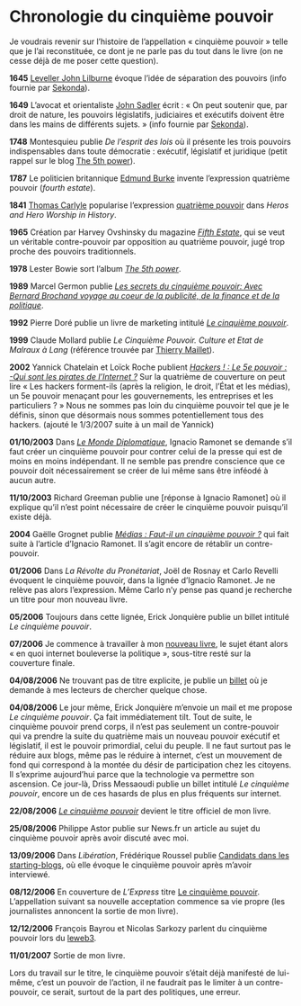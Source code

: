 # Chronologie du cinquième pouvoir

Je voudrais revenir sur l’histoire de l’appellation « cinquième pouvoir » telle que je l’ai reconstituée, ce dont je ne parle pas du tout dans le livre (on ne cesse déjà de me poser cette question).

**1645** [Leveller John Lilburne](http://en.wikipedia.org/wiki/John_Lilburne) évoque l’idée de séparation des pouvoirs (info fournie par [Sekonda](http://sekonda.blogspot.com/)).

**1649** L’avocat et orientaliste [John Sadler](https://en.wikipedia.org/wiki/John_Sadler_(Town_Clerk_of_London)) écrit : « On peut soutenir que, par droit de nature, les pouvoirs législatifs, judiciaires et exécutifs doivent être dans les mains de différents sujets. » (info fournie par [Sekonda](http://sekonda.blogspot.com/)).

**1748** Montesquieu publie *De l’esprit des lois* où il présente les trois pouvoirs indispensables dans toute démocratie : exécutif, législatif et juridique (petit rappel sur le blog [The 5th power](http://thefifthpower.blogs.nouvelobs.com/archive/2006/12/17/le-cinquieme-pouvoir.html)).

**1787** Le politicien britannique [Edmund Burke](http://en.wikipedia.org/wiki/Edmund_Burke) invente l’expression quatrième pouvoir (*fourth estate*).

**1841** [Thomas Carlyle](http://en.wikipedia.org/wiki/Thomas_Carlyle) popularise l’expression [quatrième pouvoir](http://en.wikipedia.org/wiki/Fourth_Estate) dans *Heros and Hero Worship in History*.

**1965** Création par Harvey Ovshinsky du magazine [*Fifth Estate*](http://en.wikipedia.org/wiki/Fifth_estate), qui se veut un véritable contre-pouvoir par opposition au quatrième pouvoir, jugé trop proche des pouvoirs traditionnels.

**1978** Lester Bowie sort l’album [*The 5th power*](http://www.amazon.fr/5Th-Power-Lester-Bowie/dp/B0000010VX/).

**1989** Marcel Germon publie [*Les secrets du cinquième pouvoir: Avec Bernard Brochand voyage au coeur de la publicité, de la finance et de la politique*](http://www.amazon.fr/secrets-cinqui%C3%A8me-pouvoir-publicit%C3%A9-politique/dp/2727302584/).

**1992** Pierre Doré publie un livre de marketing intitulé [*Le cinquième pouvoir*](https://www.amazon.fr/gp/product/2080661183/).

**1999** Claude Mollard publie *Le Cinquième Pouvoir. Culture et Etat de Malraux à Lang* (référence trouvée par [Thierry Maillet](http://mailletonmarketing.typepad.com/)).

**2002** Yannick Chatelain et Loïck Roche publient [*Hackers ! : Le 5e pouvoir : -Qui sont les pirates de l’Internet ?*](http://www.amazon.fr/Hackers-pouvoir-Qui-pirates-lInternet/dp/2840013029/) Sur la quatrième de couverture on peut lire « Les hackers forment-ils (après la religion, le droit, l’État et les médias), un 5e pouvoir menaçant pour les gouvernements, les entreprises et les particuliers ? » Nous ne sommes pas loin du cinquième pouvoir tel que je le définis, sinon que désormais nous sommes potentiellement tous des hackers. (ajouté le 1/3/2007 suite à un mail de Yannick)

**01/10/2003** Dans [*Le Monde Diplomatique*](http://www.monde-diplomatique.fr/2003/10/RAMONET/10395), Ignacio Ramonet se demande s’il faut créer un cinquième pouvoir pour contrer celui de la presse qui est de moins en moins indépendant. Il ne semble pas prendre conscience que ce pouvoir doit nécessairement se créer de lui même sans être inféodé à aucun autre.

**11/10/2003** Richard Greeman publie une \[réponse à Ignacio Ramonet\] où il explique qu’il n’est point nécessaire de créer le cinquième pouvoir puisqu’il existe déjà.

**2004** Gaëlle Grognet publie [*Médias : Faut-il un cinquième pouvoir ?*](https://docplayer.fr/58702301-Medias-faut-il-un-cinquieme-pouvoir.html) qui fait suite à l’article d’Ignacio Ramonet. Il s’agit encore de rétablir un contre-pouvoir.

**01/2006** Dans *La Révolte du Pronétariat*, Joël de Rosnay et Carlo Revelli évoquent le cinquième pouvoir, dans la lignée d’Ignacio Ramonet. Je ne relève pas alors l’expression. Même Carlo n’y pense pas quand je recherche un titre pour mon nouveau livre.

**05/2006** Toujours dans cette lignée, Erick Jonquière publie un billet intitulé *Le cinquième pouvoir*.

**07/2006** Je commence à travailler à mon [nouveau livre](https://tcrouzet.com/2006/07/20/blogs-et-politique/), le sujet étant alors « en quoi internet bouleverse la politique », sous-titre resté sur la couverture finale.

**04/08/2006** Ne trouvant pas de titre explicite, je publie un [billet](https://tcrouzet.com/2006/08/04/sos-cherche-titre-desesperement/) où je demande à mes lecteurs de chercher quelque chose.

**04/08/2006** Le jour même, Erick Jonquière m’envoie un mail et me propose *Le cinquième pouvoir*. Ça fait immédiatement tilt. Tout de suite, le cinquième pouvoir prend corps, il n’est pas seulement un contre-pouvoir qui va prendre la suite du quatrième mais un nouveau pouvoir exécutif et législatif, il est le pouvoir primordial, celui du peuple. Il ne faut surtout pas le réduire aux blogs, même pas le réduire à internet, c’est un mouvement de fond qui correspond à la montée du désir de participation chez les citoyens. Il s’exprime aujourd’hui parce que la technologie va permettre son ascension. Ce jour-là, Driss Messaoudi publie un billet intitulé *Le cinquième pouvoir*, encore un de ces hasards de plus en plus fréquents sur internet.

**22/08/2006** [*Le cinquième pouvoir*](https://tcrouzet.com/2006/08/22/le-cinquieme-pouvoir/) devient le titre officiel de mon livre.

**25/08/2006** Philippe Astor publie sur News.fr un article au sujet du cinquième pouvoir après avoir discuté avec moi.

**13/09/2006** Dans *Libération*, Frédérique Roussel publie [Candidats dans les starting-blogs](https://www.liberation.fr/grand-angle/2006/09/12/candidats-dans-les-starting-blogs_50995), où elle évoque le cinquième pouvoir après m’avoir interviewé.

**08/12/2006** En couverture de *L’Express* titre [Le cinquième pouvoir](https://tcrouzet.com/2006/12/08/et-moi-et-moi-et-moi%e2%80%a6/). L’appellation suivant sa nouvelle acceptation commence sa vie propre (les journalistes annoncent la sortie de mon livre).

**12/12/2006** François Bayrou et Nicolas Sarkozy parlent du cinquième pouvoir lors du [leweb3](https://tcrouzet.com/2006/12/12/merci-loic-merci-l%e2%80%99express/).

**11/01/2007** Sortie de mon livre.

Lors du travail sur le titre, le cinquième pouvoir s’était déjà manifesté de lui-même, c’est un pouvoir de l’action, il ne faudrait pas le limiter à un contre-pouvoir, ce serait, surtout de la part des politiques, une erreur.